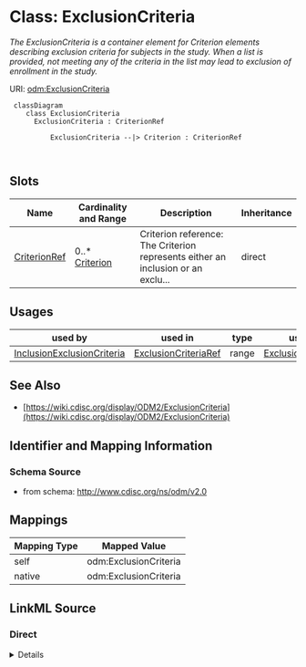 # Class: ExclusionCriteria


_The ExclusionCriteria is a container element for Criterion elements describing exclusion criteria for subjects in the study. When a list is provided, not meeting any of the criteria in the list may lead to exclusion of enrollment in the study._





URI: [odm:ExclusionCriteria](http://www.cdisc.org/ns/odm/v2.0/ExclusionCriteria)



```mermaid
 classDiagram
    class ExclusionCriteria
      ExclusionCriteria : CriterionRef
        
          ExclusionCriteria --|> Criterion : CriterionRef
        
      
```




<!-- no inheritance hierarchy -->


## Slots

| Name | Cardinality and Range | Description | Inheritance |
| ---  | --- | --- | --- |
| [CriterionRef](CriterionRef.md) | 0..* <br/> [Criterion](Criterion.md) | Criterion reference: The Criterion represents either an inclusion or an exclu... | direct |





## Usages

| used by | used in | type | used |
| ---  | --- | --- | --- |
| [InclusionExclusionCriteria](InclusionExclusionCriteria.md) | [ExclusionCriteriaRef](ExclusionCriteriaRef.md) | range | [ExclusionCriteria](ExclusionCriteria.md) |






## See Also

* [https://wiki.cdisc.org/display/ODM2/ExclusionCriteria](https://wiki.cdisc.org/display/ODM2/ExclusionCriteria)

## Identifier and Mapping Information







### Schema Source


* from schema: http://www.cdisc.org/ns/odm/v2.0





## Mappings

| Mapping Type | Mapped Value |
| ---  | ---  |
| self | odm:ExclusionCriteria |
| native | odm:ExclusionCriteria |





## LinkML Source

<!-- TODO: investigate https://stackoverflow.com/questions/37606292/how-to-create-tabbed-code-blocks-in-mkdocs-or-sphinx -->

### Direct

<details>
```yaml
name: ExclusionCriteria
description: The ExclusionCriteria is a container element for Criterion elements describing
  exclusion criteria for subjects in the study. When a list is provided, not meeting
  any of the criteria in the list may lead to exclusion of enrollment in the study.
from_schema: http://www.cdisc.org/ns/odm/v2.0
see_also:
- https://wiki.cdisc.org/display/ODM2/ExclusionCriteria
slots:
- CriterionRef
slot_usage:
  CriterionRef:
    name: CriterionRef
    multivalued: true
    domain_of:
    - InclusionCriteria
    - ExclusionCriteria
    range: Criterion
    inlined: true
    inlined_as_list: true
class_uri: odm:ExclusionCriteria

```
</details>

### Induced

<details>
```yaml
name: ExclusionCriteria
description: The ExclusionCriteria is a container element for Criterion elements describing
  exclusion criteria for subjects in the study. When a list is provided, not meeting
  any of the criteria in the list may lead to exclusion of enrollment in the study.
from_schema: http://www.cdisc.org/ns/odm/v2.0
see_also:
- https://wiki.cdisc.org/display/ODM2/ExclusionCriteria
slot_usage:
  CriterionRef:
    name: CriterionRef
    multivalued: true
    domain_of:
    - InclusionCriteria
    - ExclusionCriteria
    range: Criterion
    inlined: true
    inlined_as_list: true
attributes:
  CriterionRef:
    name: CriterionRef
    description: 'Criterion reference: The Criterion represents either an inclusion
      or an exclusion criterion, depending on the parent element (i.e., InclusionCriteria,
      ExclusionCriteria).'
    from_schema: http://www.cdisc.org/ns/odm/v2.0
    rank: 1000
    multivalued: true
    identifier: false
    alias: CriterionRef
    owner: ExclusionCriteria
    domain_of:
    - InclusionCriteria
    - ExclusionCriteria
    range: Criterion
    inlined: true
    inlined_as_list: true
class_uri: odm:ExclusionCriteria

```
</details>